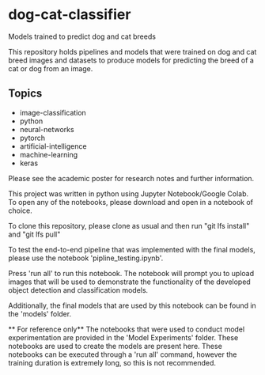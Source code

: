 # dog-cat-classifier
Models trained to predict dog and cat breeds

This repository holds pipelines and models that were trained on dog and cat breed images and datasets to produce models for predicting the breed of a cat or dog from an image.

## Topics
- image-classification
- python
- neural-networks
- pytorch
- artificial-intelligence
- machine-learning
- keras

Please see the academic poster for research notes and further information.

This project was written in python using Jupyter Notebook/Google Colab. To open any of the notebooks, please download and open in a notebook of choice.

To clone this repository, please clone as usual and then run "git lfs install" and "git lfs pull"

To test the end-to-end pipeline that was implemented with the final models, please 
use the notebook 'pipline_testing.ipynb'.

Press 'run all' to run this notebook. The notebook will prompt you to upload 
images that will be used to demonstrate the functionality of the developed object 
detection and classification models.

Additionally, the final models that are used by this notebook can be found in 
the 'models' folder.

** For reference only**
The notebooks that were used to conduct model experimentation are provided in the 
'Model Experiments' folder. These notebooks are used to create the models are 
present here. These notebooks can be executed through a 'run all' command, however 
the training duration is extremely long, so this is not recommended.